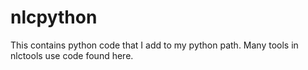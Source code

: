 nlcpython
=========

This contains python code that I add to my python path.  Many tools in nlctools use code found here.
